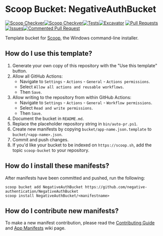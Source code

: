 # Scoop Bucket: NegativeAuthBucket
[![Scoop Checkver]()](https://github.com/negative-authentication/NegativeAuthBucket/actions/workflows/main.yml)[![Scoop Checkver]()](https://github.com/negative-authentication/NegativeAuthBucket/actions/workflows/main.yml)[![Tests](https://github.com/negative-authentication/NegativeAuthBucket/actions/workflows/ci.yml/badge.svg)](https://github.com/negative-authentication/NegativeAuthBucket/actions/workflows/ci.yml)[![Excavator]()](https://github.com/negative-authentication/NegativeAuthBucket/actions/workflows/excavator.yml)
[![Pull Requests]()](https://github.com/negative-authentication/NegativeAuthBucket/actions/workflows/pull_request.yml)[![Issues]()](https://github.com/negative-authentication/NegativeAuthBucket/actions/workflows/issues.yml)[![Commented Pull Request]()](https://github.com/negative-authentication/NegativeAuthBucket/actions/workflows/issue_comment.yml)
<!-- Uncomment the following line after replacing placeholders -->
<!-- [![Tests](https://github.com/<username>/<bucketname>/actions/workflows/ci.yml/badge.svg)](https://github.com/<username>/<bucketname>/actions/workflows/ci.yml) [![Excavator](https://github.com/<username>/<bucketname>/actions/workflows/excavator.yml/badge.svg)](https://github.com/<username>/<bucketname>/actions/workflows/excavator.yml) -->

Template bucket for [Scoop](https://scoop.sh), the Windows command-line installer.

## How do I use this template?

1. Generate your own copy of this repository with the "Use this template"
   button.
2. Allow all GitHub Actions:
   - Navigate to `Settings` - `Actions` - `General` - `Actions permissions`.
   - Select `Allow all actions and reusable workflows`.
   - Then `Save`.
3. Allow writing to the repository from within GitHub Actions:
   - Navigate to `Settings` - `Actions` - `General` - `Workflow permissions`.
   - Select `Read and write permissions`.
   - Then `Save`.
4. Document the bucket in `README.md`.
5. Replace the placeholder repository string in `bin/auto-pr.ps1`.
6. Create new manifests by copying `bucket/app-name.json.template` to
   `bucket/<app-name>.json`.
7. Commit and push changes.
8. If you'd like your bucket to be indexed on `https://scoop.sh`, add the
   topic `scoop-bucket` to your repository.

## How do I install these manifests?

After manifests have been committed and pushed, run the following:

```pwsh
scoop bucket add NegativeAuthBucket https://github.com/negative-authentication/NegativeAuthBucket
scoop install NegativeAuthBucket/<manifestname>
```

## How do I contribute new manifests?

To make a new manifest contribution, please read the [Contributing
Guide](https://github.com/ScoopInstaller/.github/blob/main/.github/CONTRIBUTING.md)
and [App Manifests](https://github.com/ScoopInstaller/Scoop/wiki/App-Manifests)
wiki page.
